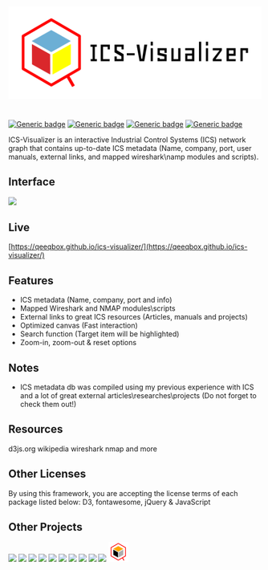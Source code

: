<p align="center"> <img src="https://raw.githubusercontent.com/qeeqbox/ics-visualizer/main/readme/logo.png"></p>

#
[![Generic badge](https://img.shields.io/badge/dynamic/json.svg?url=https://raw.githubusercontent.com/qeeqbox/ics-visualizer/main/info&label=version&query=$.version&colorB=blue&style=flat-square)](https://github.com/qeeqbox/ics-visualizer/blob/main/changes.md)  [![Generic badge](https://img.shields.io/badge/dynamic/json.svg?url=https://raw.githubusercontent.com/qeeqbox/ics-visualizer/main/info&label=build&query=$.dockercomposebuild&colorB=green&style=flat-square)](https://github.com/qeeqbox/ics-visualizer/blob/main/changes.md) [![Generic badge](https://img.shields.io/badge/dynamic/json.svg?url=https://raw.githubusercontent.com/qeeqbox/ics-visualizer/main/info&label=test&query=$.automatedtest&colorB=green&style=flat-square)](https://github.com/qeeqbox/ics-visualizer/blob/main/changes.md) [![Generic badge](https://img.shields.io/static/v1?label=%F0%9F%91%8D&message=!&color=yellow&style=flat-square)](https://github.com/qeeqbox/ics-visualizer/stargazers)

ICS-Visualizer is an interactive Industrial Control Systems (ICS) network graph that contains up-to-date ICS metadata (Name, company, port, user manuals, external links, and mapped wireshark\namp modules and scripts). 

## Interface
<img src="https://raw.githubusercontent.com/qeeqbox/ics-visualizer/main/readme/intro.gif" style="max-width:768px"/>

## Live
[https://qeeqbox.github.io/ics-visualizer/](https://qeeqbox.github.io/ics-visualizer/)

## Features
- ICS metadata (Name, company, port and info)
- Mapped Wireshark and NMAP modules\scripts
- External links to great ICS resources (Articles, manuals and projects)
- Optimized canvas (Fast interaction)
- Search function (Target item will be highlighted)
- Zoom-in, zoom-out & reset options

## Notes
- ICS metadata db was compiled using my previous experience with ICS and a lot of great external articles\\researches\\projects (Do not forget to check them out!)

## Resources
d3js.org wikipedia wireshark nmap and more

## Other Licenses
By using this framework, you are accepting the license terms of each package listed below:
D3, fontawesome, jQuery & JavaScript

## Other Projects
[![](https://github.com/qeeqbox/.github/blob/main/data/social-analyzer.png)](https://github.com/qeeqbox/social-analyzer) [![](https://github.com/qeeqbox/.github/blob/main/data/mitre-visualizer.png)](https://github.com/qeeqbox/mitre-visualizer) [![](https://github.com/qeeqbox/.github/blob/main/data/analyzer.png)](https://github.com/qeeqbox/analyzer) [![](https://github.com/qeeqbox/.github/blob/main/data/chameleon.png)](https://github.com/qeeqbox/chameleon) [![](https://github.com/qeeqbox/.github/blob/main/data/honeypots.png)](https://github.com/qeeqbox/honeypots) [![](https://github.com/qeeqbox/.github/blob/main/data/url-sandbox.png)](https://github.com/qeeqbox/url-sandbox) [![](https://github.com/qeeqbox/.github/blob/main/data/woodpecker.png)](https://github.com/qeeqbox/woodpecker) [![](https://github.com/qeeqbox/.github/blob/main/data/docker-images.png)](https://github.com/qeeqbox/docker-images) [![](https://github.com/qeeqbox/.github/blob/main/data/seahorse.png)](https://github.com/qeeqbox/seahorse) [![](https://github.com/qeeqbox/.github/blob/main/data/rhino.png)](https://github.com/qeeqbox/rhino) [![](https://github.com/qeeqbox/.github/blob/main/data/raven.png)](https://github.com/qeeqbox/raven)
